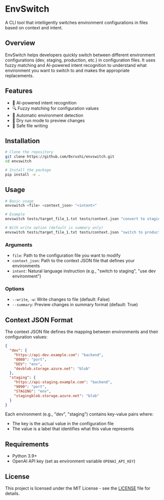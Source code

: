 # EnvSwitch

A CLI tool that intelligently switches environment configurations in files based on context and intent.

## Overview

EnvSwitch helps developers quickly switch between different environment configurations (dev, staging, production, etc.) in configuration files. It uses fuzzy matching and AI-powered intent recognition to understand what environment you want to switch to and makes the appropriate replacements.

## Features

- 🧠 AI-powered intent recognition
- 🔍 Fuzzy matching for configuration values
- 🔄 Automatic environment detection
- 🧪 Dry run mode to preview changes
- 💾 Safe file writing

## Installation

```bash
# Clone the repository
git clone https://github.com/0xrushi/envswitch.git
cd envswitch

# Install the package
pip install -e .
```

## Usage

```bash
# Basic usage
envswitch <file> <context_json> "<intent>"

# Example
envswitch tests/target_file_1.txt tests/context.json "convert to staging"

# With write option (default is summary only)
envswitch tests/target_file_1.txt tests/context.json "switch to production" --write
```

### Arguments

- `file`: Path to the configuration file you want to modify
- `context_json`: Path to the context JSON file that defines your environments
- `intent`: Natural language instruction (e.g., "switch to staging", "use dev environment")

### Options

- `--write`, `-w`: Write changes to file (default: False)
- `--summary`: Preview changes in summary format (default: True)

## Context JSON Format

The context JSON file defines the mapping between environments and their configuration values:

```json
{
  "dev": {
    "https://api-dev.example.com": "backend",
    "8080": "port",
    "DEV": "env",
    "devblob.storage.azure.net": "blob"
  },
  "staging": {
    "https://api-staging.example.com": "backend",
    "9090": "port",
    "STAGING": "env",
    "stagingblob.storage.azure.net": "blob"
  }
}
```

Each environment (e.g., "dev", "staging") contains key-value pairs where:
- The key is the actual value in the configuration file
- The value is a label that identifies what this value represents

## Requirements

- Python 3.9+
- OpenAI API key (set as environment variable `OPENAI_API_KEY`)

## License

This project is licensed under the MIT License - see the [LICENSE](LICENSE) file for details.